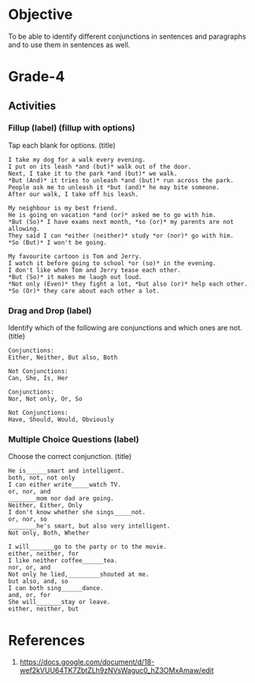 # Objective

To be able to identify different conjunctions in sentences and paragraphs and to use them in sentences as well.

# Grade-4

## Activities

### Fillup (label) (fillup with options)

Tap each blank for options. (title)

```
I take my dog for a walk every evening. 
I put on its leash *and (but)* walk out of the door. 
Next, I take it to the park *and (but)* we walk.
*But (And)* it tries to unleash *and (but)* run across the park.
People ask me to unleash it *but (and)* he may bite someone.
After our walk, I take off his leash.
```

```
My neighbour is my best friend.
He is going on vacation *and (or)* asked me to go with him.
*But (So)* I have exams next month, *so (or)* my parents are not allowing.
They said I can *either (neither)* study *or (nor)* go with him.
*So (But)* I won't be going.
```

```
My favourite cartoon is Tom and Jerry. 
I watch it before going to school *or (so)* in the evening. 
I don't like when Tom and Jerry tease each other. 
*But (So)* it makes me laugh out loud.
*Not only (Even)* they fight a lot, *but also (or)* help each other.
*So (Or)* they care about each other a lot.
```

### Drag and Drop (label)

Identify which of the following are conjunctions and which ones are not. (title)
```
Conjunctions:
Either, Neither, But also, Both

Not Conjunctions:
Can, She, Is, Her
```

```
Conjunctions:
Nor, Not only, Or, So

Not Conjunctions:
Have, Should, Would, Obviously
```

### Multiple Choice Questions (label)

Choose the correct conjunction. (title)
```
He is______smart and intelligent.
both, not, not only
I can either write_____watch TV.
or, nor, and
________mom nor dad are going.
Neither, Either, Only
I don't know whether she sings_____not.
or, nor, so
________he's smart, but also very intelligent.
Not only, Both, Whether
```

```
I will_______go to the party or to the movie.
either, neither, for
I like neither coffee______tea.
nor, or, and
Not only he lied,_________shouted at me.
but also, and, so
I can both sing______dance.
and, or, for
She will_______stay or leave.
either, neither, but
```

# References

1. https://docs.google.com/document/d/18-wef2kVUU64TK7ZbtZLh9zNVsWaguc0_hZ3OMxAmaw/edit
